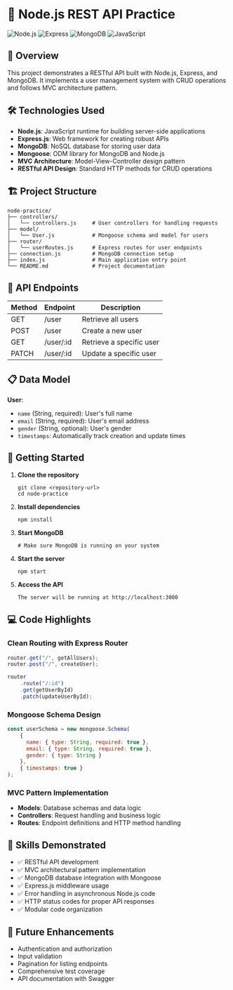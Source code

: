# 🚀 Node.js REST API Practice

![Node.js](https://img.shields.io/badge/Node.js-339933?style=for-the-badge&logo=nodedotjs&logoColor=white)
![Express](https://img.shields.io/badge/Express-000000?style=for-the-badge&logo=express&logoColor=white)
![MongoDB](https://img.shields.io/badge/MongoDB-47A248?style=for-the-badge&logo=mongodb&logoColor=white)
![JavaScript](https://img.shields.io/badge/JavaScript-F7DF1E?style=for-the-badge&logo=javascript&logoColor=black)

## 📌 Overview

This project demonstrates a RESTful API built with Node.js, Express, and MongoDB. It implements a user management system with CRUD operations and follows MVC architecture pattern.

## 🛠️ Technologies Used

- **Node.js**: JavaScript runtime for building server-side applications
- **Express.js**: Web framework for creating robust APIs
- **MongoDB**: NoSQL database for storing user data
- **Mongoose**: ODM library for MongoDB and Node.js
- **MVC Architecture**: Model-View-Controller design pattern
- **RESTful API Design**: Standard HTTP methods for CRUD operations

## 🏗️ Project Structure

```
node-practice/
├── controllers/
│   └── controllers.js     # User controllers for handling requests
├── model/
│   └── User.js            # Mongoose schema and model for users
├── router/
│   └── userRoutes.js      # Express routes for user endpoints
├── connection.js          # MongoDB connection setup
├── index.js               # Main application entry point
└── README.md              # Project documentation
```

## 🔄 API Endpoints

| Method | Endpoint   | Description                |
|--------|------------|----------------------------|
| GET    | /user      | Retrieve all users         |
| POST   | /user      | Create a new user          |
| GET    | /user/:id  | Retrieve a specific user   |
| PATCH  | /user/:id  | Update a specific user     |

## 📋 Data Model

**User**:
- `name` (String, required): User's full name
- `email` (String, required): User's email address
- `gender` (String, optional): User's gender
- `timestamps`: Automatically track creation and update times

## 🚀 Getting Started

1. **Clone the repository**
   ```
   git clone <repository-url>
   cd node-practice
   ```

2. **Install dependencies**
   ```
   npm install
   ```

3. **Start MongoDB**
   ```
   # Make sure MongoDB is running on your system
   ```

4. **Start the server**
   ```
   npm start
   ```

5. **Access the API**
   ```
   The server will be running at http://localhost:3000
   ```

## 💻 Code Highlights

### Clean Routing with Express Router
```javascript
router.get("/", getAllUsers);
router.post("/", createUser);

router
    .route("/:id")
    .get(getUserById)
    .patch(updateUserById);
```

### Mongoose Schema Design
```javascript
const userSchema = new mongoose.Schema(
    {
      name: { type: String, required: true },
      email: { type: String, required: true },
      gender: { type: String }
    },
    { timestamps: true }
);
```

### MVC Pattern Implementation
- **Models**: Database schemas and data logic
- **Controllers**: Request handling and business logic
- **Routes**: Endpoint definitions and HTTP method handling

## 🔧 Skills Demonstrated

- ✅ RESTful API development
- ✅ MVC architectural pattern implementation
- ✅ MongoDB database integration with Mongoose
- ✅ Express.js middleware usage
- ✅ Error handling in asynchronous Node.js code
- ✅ HTTP status codes for proper API responses
- ✅ Modular code organization

## 📝 Future Enhancements

- Authentication and authorization
- Input validation
- Pagination for listing endpoints
- Comprehensive test coverage
- API documentation with Swagger




